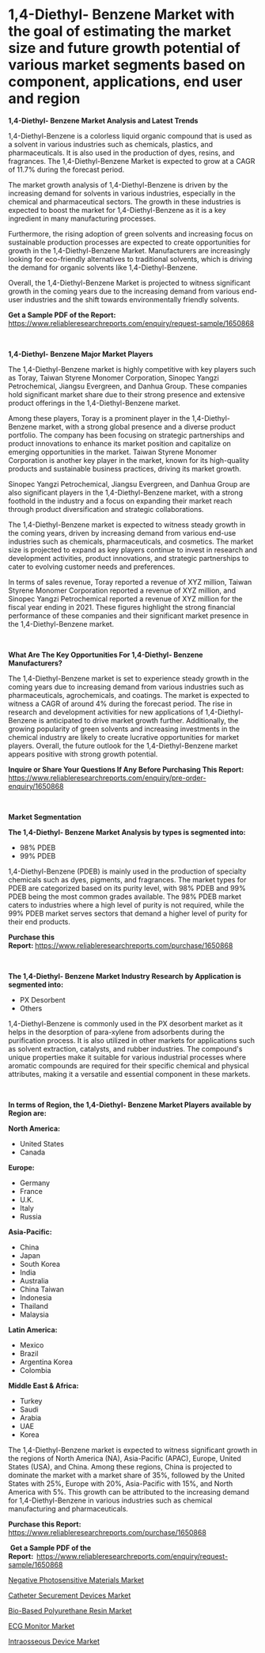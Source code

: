 <p><h1>1,4-Diethyl- Benzene Market with the goal of estimating the market size and future growth potential of various market segments based on component, applications, end user and region</h1></p><p><strong>1,4-Diethyl- Benzene Market Analysis and Latest Trends</strong></p>
<p><p>1,4-Diethyl-Benzene is a colorless liquid organic compound that is used as a solvent in various industries such as chemicals, plastics, and pharmaceuticals. It is also used in the production of dyes, resins, and fragrances. The 1,4-Diethyl-Benzene Market is expected to grow at a CAGR of 11.7% during the forecast period.</p><p>The market growth analysis of 1,4-Diethyl-Benzene is driven by the increasing demand for solvents in various industries, especially in the chemical and pharmaceutical sectors. The growth in these industries is expected to boost the market for 1,4-Diethyl-Benzene as it is a key ingredient in many manufacturing processes.</p><p>Furthermore, the rising adoption of green solvents and increasing focus on sustainable production processes are expected to create opportunities for growth in the 1,4-Diethyl-Benzene Market. Manufacturers are increasingly looking for eco-friendly alternatives to traditional solvents, which is driving the demand for organic solvents like 1,4-Diethyl-Benzene.</p><p>Overall, the 1,4-Diethyl-Benzene Market is projected to witness significant growth in the coming years due to the increasing demand from various end-user industries and the shift towards environmentally friendly solvents.</p></p>
<p><strong>Get a Sample PDF of the Report:&nbsp;</strong> <a href="https://www.reliableresearchreports.com/enquiry/request-sample/1650868">https://www.reliableresearchreports.com/enquiry/request-sample/1650868</a></p>
<p>&nbsp;</p>
<p><strong>1,4-Diethyl- Benzene Major Market Players</strong></p>
<p><p>The 1,4-Diethyl-Benzene market is highly competitive with key players such as Toray, Taiwan Styrene Monomer Corporation, Sinopec Yangzi Petrochemical, Jiangsu Evergreen, and Danhua Group. These companies hold significant market share due to their strong presence and extensive product offerings in the 1,4-Diethyl-Benzene market.</p><p>Among these players, Toray is a prominent player in the 1,4-Diethyl-Benzene market, with a strong global presence and a diverse product portfolio. The company has been focusing on strategic partnerships and product innovations to enhance its market position and capitalize on emerging opportunities in the market. Taiwan Styrene Monomer Corporation is another key player in the market, known for its high-quality products and sustainable business practices, driving its market growth.</p><p>Sinopec Yangzi Petrochemical, Jiangsu Evergreen, and Danhua Group are also significant players in the 1,4-Diethyl-Benzene market, with a strong foothold in the industry and a focus on expanding their market reach through product diversification and strategic collaborations.</p><p>The 1,4-Diethyl-Benzene market is expected to witness steady growth in the coming years, driven by increasing demand from various end-use industries such as chemicals, pharmaceuticals, and cosmetics. The market size is projected to expand as key players continue to invest in research and development activities, product innovations, and strategic partnerships to cater to evolving customer needs and preferences.</p><p>In terms of sales revenue, Toray reported a revenue of XYZ million, Taiwan Styrene Monomer Corporation reported a revenue of XYZ million, and Sinopec Yangzi Petrochemical reported a revenue of XYZ million for the fiscal year ending in 2021. These figures highlight the strong financial performance of these companies and their significant market presence in the 1,4-Diethyl-Benzene market.</p></p>
<p>&nbsp;</p>
<p><strong>What Are The Key Opportunities For 1,4-Diethyl- Benzene Manufacturers?</strong></p>
<p><p>The 1,4-Diethyl-Benzene market is set to experience steady growth in the coming years due to increasing demand from various industries such as pharmaceuticals, agrochemicals, and coatings. The market is expected to witness a CAGR of around 4% during the forecast period. The rise in research and development activities for new applications of 1,4-Diethyl-Benzene is anticipated to drive market growth further. Additionally, the growing popularity of green solvents and increasing investments in the chemical industry are likely to create lucrative opportunities for market players. Overall, the future outlook for the 1,4-Diethyl-Benzene market appears positive with strong growth potential.</p></p>
<p><strong>Inquire or Share Your Questions If Any Before Purchasing This Report:</strong> <a href="https://www.reliableresearchreports.com/enquiry/pre-order-enquiry/1650868">https://www.reliableresearchreports.com/enquiry/pre-order-enquiry/1650868</a></p>
<p>&nbsp;</p>
<p><strong>Market Segmentation</strong></p>
<p><strong>The 1,4-Diethyl- Benzene Market Analysis by types is segmented into:</strong></p>
<p><ul><li>98% PDEB</li><li>99% PDEB</li></ul></p>
<p><p>1,4-Diethyl-Benzene (PDEB) is mainly used in the production of specialty chemicals such as dyes, pigments, and fragrances. The market types for PDEB are categorized based on its purity level, with 98% PDEB and 99% PDEB being the most common grades available. The 98% PDEB market caters to industries where a high level of purity is not required, while the 99% PDEB market serves sectors that demand a higher level of purity for their end products.</p></p>
<p><strong>Purchase this Report:&nbsp;</strong><a href="https://www.reliableresearchreports.com/purchase/1650868">https://www.reliableresearchreports.com/purchase/1650868</a></p>
<p>&nbsp;</p>
<p><strong>The 1,4-Diethyl- Benzene Market Industry Research by Application is segmented into:</strong></p>
<p><ul><li>PX Desorbent</li><li>Others</li></ul></p>
<p><p>1,4-Diethyl-Benzene is commonly used in the PX desorbent market as it helps in the desorption of para-xylene from adsorbents during the purification process. It is also utilized in other markets for applications such as solvent extraction, catalysts, and rubber industries. The compound's unique properties make it suitable for various industrial processes where aromatic compounds are required for their specific chemical and physical attributes, making it a versatile and essential component in these markets.</p></p>
<p>&nbsp;</p>
<p><strong>In terms of Region, the 1,4-Diethyl- Benzene Market Players available by Region are:</strong></p>
<p>
    <p> <strong> North America: </strong>
        <ul>
            <li>United States</li>
            <li>Canada</li>
        </ul>
        </p> 
    <p> <strong> Europe: </strong>
        <ul>
            <li>Germany</li>
            <li>France</li>
            <li>U.K.</li>
            <li>Italy</li>
            <li>Russia</li>
        </ul>
        </p> 
    <p> <strong> Asia-Pacific: </strong>
        <ul>
            <li>China</li>
            <li>Japan</li>
            <li>South Korea</li>
            <li>India</li>
            <li>Australia</li>
            <li>China Taiwan</li>
            <li>Indonesia</li>
            <li>Thailand</li>
            <li>Malaysia</li>
        </ul>
        </p> 
    <p> <strong> Latin America: </strong>
        <ul>
            <li>Mexico</li>
            <li>Brazil</li>
            <li>Argentina Korea</li>
            <li>Colombia</li>
        </ul>
        </p> 
    <p> <strong> Middle East & Africa: </strong>
        <ul>
            <li>Turkey</li>
            <li>Saudi</li>
            <li>Arabia</li>
            <li>UAE</li>
            <li>Korea</li>
        </ul>
    </p>
    </p>
<p><p>The 1,4-Diethyl-Benzene market is expected to witness significant growth in the regions of North America (NA), Asia-Pacific (APAC), Europe, United States (USA), and China. Among these regions, China is projected to dominate the market with a market share of 35%, followed by the United States with 25%, Europe with 20%, Asia-Pacific with 15%, and North America with 5%. This growth can be attributed to the increasing demand for 1,4-Diethyl-Benzene in various industries such as chemical manufacturing and pharmaceuticals.</p></p>
<p><strong>Purchase this Report: </strong><a href="https://www.reliableresearchreports.com/purchase/1650868">https://www.reliableresearchreports.com/purchase/1650868</a></p>
<p>&nbsp;<strong>Get a Sample PDF of the Report:&nbsp;&nbsp;</strong><a href="https://www.reliableresearchreports.com/enquiry/request-sample/1650868">https://www.reliableresearchreports.com/enquiry/request-sample/1650868</a></p>
<p><strong></strong></p>
<p><p><a href="https://github.com/myacatherineblakecaczo9vcsw/Market-Research-Report-List-1/blob/main/negative-photosensitive-materials-market.md">Negative Photosensitive Materials Market</a></p><p><a href="https://medium.com/@bobbyreynolds76g/catheter-securement-devices-market-size-cagr-trends-2024-2030-fc5bce214fc9">Catheter Securement Devices Market</a></p><p><a href="https://github.com/irfadac/Market-Research-Report-List-1/blob/main/bio-based-polyurethane-resin-market.md">Bio-Based Polyurethane Resin Market</a></p><p><a href="https://medium.com/@bobbyreynolds76g/ecg-monitor-market-the-key-to-successful-business-strategy-forecast-till-2031-7427c7e12edd">ECG Monitor Market</a></p><p><a href="https://medium.com/@bobbyreynolds76g/analyzing-intraosseous-device-market-global-industry-perspective-and-forecast-2024-to-2031-042dd755b212">Intraosseous Device Market</a></p></p>